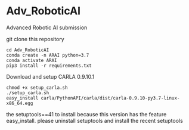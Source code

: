 # Adv_RoboticAI
Advanced Robotic AI submission

git clone this repository
```
cd Adv_RoboticAI
conda create -n ARAI python=3.7
conda activate ARAI
pip3 install -r requirements.txt
```

Download and setup CARLA 0.9.10.1
```
chmod +x setup_carla.sh
./setup_carla.sh
easy_install carla/PythonAPI/carla/dist/carla-0.9.10-py3.7-linux-x86_64.egg
```
the setuptools==41 to install because this version has the feature easy_install.
please uninstall setuptools and install the recent setuptools

